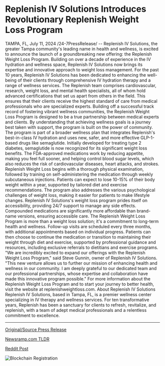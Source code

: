 # Replenish IV Solutions Introduces Revolutionary Replenish Weight Loss Program

TAMPA, FL, July 11, 2024 /24-7PressRelease/ -- Replenish IV Solutions, the greater Tampa community's leading name in health and wellness, is excited to announce the launch of a groundbreaking new offering: the Replenish Weight Loss Program. Building on over a decade of experience in the IV hydration and wellness space, Replenish IV Solutions now brings its expertise and innovative approach to weight loss management.  For the past 10 years, Replenish IV Solutions has been dedicated to enhancing the well-being of their clients through comprehensive IV hydration therapy and a range of wellness services. The Replenish team comprises cardiovascular, research, weight loss, and mental health specialists, all of whom hold advanced certifications that set us apart from others in the field. This ensures that their clients receive the highest standard of care from medical professionals who are specialized experts.  Building off a successful track record of fostering vibrant wellness communities, the Replenish Weight Loss Program is designed to be a true partnership between medical experts and clients. By understanding that achieving wellness goals is a journey best taken with support, the program is built on the power of community.  The program is part of a broader wellness plan that integrates Replenish's best-in-class IV hydration and uses new, safer, and more effective GLP-1-based drugs like semaglutide. Initially developed for treating type 2 diabetes, semaglutide is now recognized for its significant weight loss benefits. The FDA-approved medications work by reducing appetite, making you feel full sooner, and helping control blood sugar levels, which also reduces the risk of cardiovascular diseases, heart attacks, and strokes.  Replenish Weight Loss begins with a thorough physical examination, followed by training on self-administering the medication through weekly subcutaneous injections. Patients can expect to lose 10-15% of their body weight within a year, supported by tailored diet and exercise recommendations. The program also addresses the various psychological challenges of weight loss, making it easier for patients to make lifestyle changes.  Replenish IV Solutions's weight loss program prides itself on accessibility, providing 24/7 support to manage any side effects. Compounded medications are significantly more affordable than brand-name versions, ensuring accessible care.  The Replenish Weight Loss Program is more than a weight loss solution; it's a commitment to long-term health and wellness. Follow-up visits are scheduled every three months, with additional appointments based on individual progress. Patients can then choose to continue the medication or transition to maintaining their weight through diet and exercise, supported by professional guidance and resources, including exclusive referrals to dietitians and exercise programs.  "We are incredibly excited to expand our offerings with the Replenish Weight Loss Program," said Steve Gunnin, owner of Replenish IV Solutions. "This new venture allows us to further our mission of enhancing health and wellness in our community. I am deeply grateful to our dedicated team and our professional partnerships, whose expertise and collaboration have made this innovative program possible."  For more information about the Replenish Weight Loss Program and to start your journey to better health, visit the website at replenishweightloss.com.  About Replenish IV Solutions Replenish IV Solutions, based in Tampa, FL, is a premier wellness center specializing in IV therapy and wellness services. For ten transformative years, Replenish has been a sanctuary for clients to refresh, revitalize, and replenish, with a team of adept medical professionals and a relentless commitment to excellence. 

---

[Original/Source Press Release](https://www.24-7pressrelease.com/press-release/512426/replenish-iv-solutions-introduces-revolutionary-replenish-weight-loss-program)
                    

[Newsramp.com TLDR](https://newsramp.com/curated-news/replenish-iv-solutions-launches-groundbreaking-weight-loss-program/1bc211f1d71c69286df2375e9b5c6dca) 

 



[Reddit Post](https://www.reddit.com/r/newsramp/comments/1e0ivcs/replenish_iv_solutions_launches_groundbreaking/) 



![Blockchain Registration](https://cdn.newsramp.app/24-7PressRelease/qrcode/247/11/joltIuZF.webp)